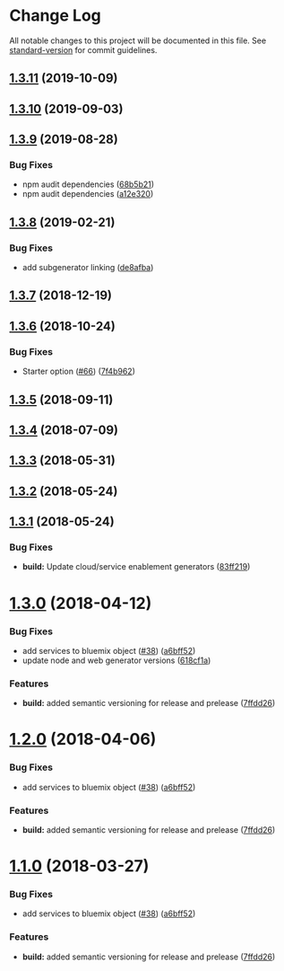 # Change Log

All notable changes to this project will be documented in this file. See [standard-version](https://github.com/conventional-changelog/standard-version) for commit guidelines.

<a name="1.3.11"></a>
## [1.3.11](https://github.com/ibm-developer/generator-nodeserver/compare/v1.3.10...v1.3.11) (2019-10-09)



<a name="1.3.10"></a>
## [1.3.10](https://github.com/ibm-developer/generator-nodeserver/compare/v1.3.9...v1.3.10) (2019-09-03)



<a name="1.3.9"></a>
## [1.3.9](https://github.com/ibm-developer/generator-nodeserver/compare/v1.3.8...v1.3.9) (2019-08-28)


### Bug Fixes

* npm audit dependencies ([68b5b21](https://github.com/ibm-developer/generator-nodeserver/commit/68b5b21))
* npm audit dependencies ([a12e320](https://github.com/ibm-developer/generator-nodeserver/commit/a12e320))



<a name="1.3.8"></a>
## [1.3.8](https://github.com/ibm-developer/generator-nodeserver/compare/v1.3.7...v1.3.8) (2019-02-21)


### Bug Fixes

* add subgenerator linking ([de8afba](https://github.com/ibm-developer/generator-nodeserver/commit/de8afba))



<a name="1.3.7"></a>
## [1.3.7](https://github.com/ibm-developer/generator-nodeserver/compare/v1.3.6...v1.3.7) (2018-12-19)



<a name="1.3.6"></a>
## [1.3.6](https://github.com/ibm-developer/generator-nodeserver/compare/v1.3.1...v1.3.6) (2018-10-24)


### Bug Fixes

* Starter option ([#66](https://github.com/ibm-developer/generator-nodeserver/issues/66)) ([7f4b962](https://github.com/ibm-developer/generator-nodeserver/commit/7f4b962))



<a name="1.3.5"></a>
## [1.3.5](https://github.com/ibm-developer/generator-nodeserver/compare/v1.3.1...v1.3.5) (2018-09-11)



<a name="1.3.4"></a>
## [1.3.4](https://github.com/ibm-developer/generator-nodeserver/compare/v1.3.1...v1.3.4) (2018-07-09)



<a name="1.3.3"></a>
## [1.3.3](https://github.com/ibm-developer/generator-nodeserver/compare/v1.3.1...v1.3.3) (2018-05-31)



<a name="1.3.2"></a>
## [1.3.2](https://github.com/ibm-developer/generator-nodeserver/compare/v1.3.1...v1.3.2) (2018-05-24)



<a name="1.3.1"></a>
## [1.3.1](https://github.com/ibm-developer/generator-nodeserver/compare/v1.3.0...v1.3.1) (2018-05-24)


### Bug Fixes

* **build:** Update cloud/service enablement generators ([83ff219](https://github.com/ibm-developer/generator-nodeserver/commit/83ff219))



<a name="1.3.0"></a>
# [1.3.0](https://github.com/ibm-developer/generator-nodeserver/compare/v1.0.11...v1.3.0) (2018-04-12)


### Bug Fixes

* add services to bluemix object ([#38](https://github.com/ibm-developer/generator-nodeserver/issues/38)) ([a6bff52](https://github.com/ibm-developer/generator-nodeserver/commit/a6bff52))
* update node and web generator versions ([618cf1a](https://github.com/ibm-developer/generator-nodeserver/commit/618cf1a))


### Features

* **build:** added semantic versioning for release and prelease ([7ffdd26](https://github.com/ibm-developer/generator-nodeserver/commit/7ffdd26))



<a name="1.2.0"></a>
# [1.2.0](https://github.com/ibm-developer/generator-nodeserver/compare/v1.0.11...v1.2.0) (2018-04-06)


### Bug Fixes

* add services to bluemix object ([#38](https://github.com/ibm-developer/generator-nodeserver/issues/38)) ([a6bff52](https://github.com/ibm-developer/generator-nodeserver/commit/a6bff52))


### Features

* **build:** added semantic versioning for release and prelease ([7ffdd26](https://github.com/ibm-developer/generator-nodeserver/commit/7ffdd26))



<a name="1.1.0"></a>
# [1.1.0](https://github.com/ibm-developer/generator-nodeserver/compare/v1.0.11...v1.1.0) (2018-03-27)


### Bug Fixes

* add services to bluemix object ([#38](https://github.com/ibm-developer/generator-nodeserver/issues/38)) ([a6bff52](https://github.com/ibm-developer/generator-nodeserver/commit/a6bff52))


### Features

* **build:** added semantic versioning for release and prelease ([7ffdd26](https://github.com/ibm-developer/generator-nodeserver/commit/7ffdd26))
